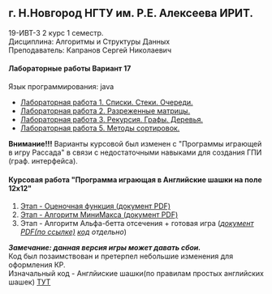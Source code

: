 ## г. Н.Новгород НГТУ им. Р.Е. Алексеева ИРИТ. ##
19-ИВТ-3 2 курс 1 семестр.  
Дисциплина: Алгоритмы и Структуры Данных  
Преподаватель: Капранов Сергей Николаевич  
  
  
#### Лабораторные работы Вариант 17 ####
Язык программирования: java

+ [Лабораторная работа 1. Списки. Стеки. Очереди.](https://github.com/progerSapog/Algorithms-and-data-structures-2-course-1-semester-/tree/main/%D0%9B%D0%B0%D0%B1%D0%BE%D1%80%D0%B0%D1%82%D0%BE%D1%80%D0%BD%D0%B0%D1%8F%20%E2%84%961/ "1ая лабораторная работа")
+ [Лабораторная работа 2. Разреженные матрицы.](https://github.com/progerSapog/Algorithms-and-data-structures-2-course-1-semester-/tree/main/%D0%9B%D0%B0%D0%B1%D0%BE%D1%80%D0%B0%D1%82%D0%BE%D1%80%D0%BD%D0%B0%D1%8F%20%E2%84%962 "2ая лабораторная работа")	
+ [Лабораторная работа 3. Рекурсия. Графы. Деревья.](https://github.com/progerSapog/Algorithms-and-data-structures-2-course-1-semester-/tree/main/%D0%9B%D0%B0%D0%B1%D0%BE%D1%80%D0%B0%D1%82%D0%BE%D1%80%D0%BD%D0%B0%D1%8F%20%E2%84%963 "3ая лабораторная работа")
+ [Лабораторная работа 5. Методы сортировок.](https://github.com/progerSapog/Algorithms-and-data-structures-2-course-1-semester-/tree/main/%D0%9B%D0%B0%D0%B1%D0%BE%D1%80%D0%B0%D1%82%D0%BE%D1%80%D0%BD%D0%B0%D1%8F%20%E2%84%965 "5ая лабораторная работа")  
  
  
**Внимание!!!** Варианты курсовой был изменен с "Программы играющей в игру Рассада" в связи с недостаточными навыками для создания ГПИ (граф. интерфейса).  
  
  
#### Курсовая работа "Программа играющая в Английские шашки на поле 12х12" #####
  1. [Этап - Оценочная функция  (документ PDF)](https://github.com/progerSapog/Algorithms-and-data-structures-2-course-1-semester-/blob/main/%D0%9A%D1%83%D1%80%D1%81%D0%BE%D0%B2%D0%B0%D1%8F/%D0%90%D0%A1%D0%94_19_%D0%98%D0%92%D0%A2_3_%D0%A1%D0%B0%D0%BF%D0%BE%D0%B6%D0%BD%D0%B8%D0%BA%D0%BE%D0%B2_%D0%92%D0%BB%D0%B0%D0%B4%D0%B8%D1%81%D0%BB%D0%B0%D0%B2_%D0%9E%D0%BB%D0%B5%D0%B3%D0%BE%D0%B2%D0%B8%D1%87_%D0%9A%D0%A0_%D0%AD%D1%82%D0%B0%D0%BF1.pdf "Только pdf файл")
  2. [Этап - Алгоритм МиниМакса (документ PDF)](https://github.com/progerSapog/Algorithms-and-data-structures-2-course-1-semester-/blob/main/%D0%9A%D1%83%D1%80%D1%81%D0%BE%D0%B2%D0%B0%D1%8F/%D0%90%D0%A1%D0%94_19_%D0%98%D0%92%D0%A2_3_%D0%A1%D0%B0%D0%BF%D0%BE%D0%B6%D0%BD%D0%B8%D0%BA%D0%BE%D0%B2_%D0%92%D0%BB%D0%B0%D0%B4%D0%B8%D1%81%D0%BB%D0%B0%D0%B2_%D0%9E%D0%BB%D0%B5%D0%B3%D0%BE%D0%B2%D0%B8%D1%87_%D0%9A%D0%A0_%D0%AD%D1%82%D0%B0%D0%BF2.pdf "Только pdf файл")
  3. Этап - Алгоритм Альфа-бетта отсечения + готовая игра (_[документ PDF(по ссылке)](https://github.com/progerSapog/Algorithms-and-data-structures-2-course-1-semester-/blob/main/%D0%9A%D1%83%D1%80%D1%81%D0%BE%D0%B2%D0%B0%D1%8F/%D0%90%D0%A1%D0%94_19_%D0%98%D0%92%D0%A2_3_%D0%A1%D0%B0%D0%BF%D0%BE%D0%B6%D0%BD%D0%B8%D0%BA%D0%BE%D0%B2_%D0%92%D0%BB%D0%B0%D0%B4%D0%B8%D1%81%D0%BB%D0%B0%D0%B2_%D0%9E%D0%BB%D0%B5%D0%B3%D0%BE%D0%B2%D0%B8%D1%87_%D0%9A%D0%A0_%D0%AD%D1%82%D0%B0%D0%BF3.pdf "зdf файл")   [код](https://github.com/progerSapog/Algorithms-and-data-structures-2-course-1-semester-/tree/main/%D0%9A%D1%83%D1%80%D1%81%D0%BE%D0%B2%D0%B0%D1%8F/%D0%9A%D0%BE%D0%B4 "код самой игры")  отдельно_)

***Замечание: данная версия игры может давать сбои.***  
Код был позаимствован и претерпел небольшие изменения для оформления КР.  
Изначальный код - Англйиские шашки(по правилам простых английских шашек) [ТУТ](https://github.com/Jonathan-Pearce "хвала и честь этим шашкам и их автору")

